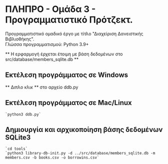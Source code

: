 # ΠΛΗΠΡΟ - Ομάδα 3 - Προγραμματιστικό Πρότζεκτ.

Προγραμματιστικό ομαδικό έργο με τίτλο "Διαχείριση Δανειστικής Βιβλιοθήκης".  
Γλώσσα προγραμματισμού: Python 3.9+  
  
** Η ερφαρμογή έρχεται έτοιμη με βάση δεδομένων στο src/database/members_sqlite.db **



## Εκτέλεση προγράμματος σε Windows  
** Διπλο κλικ ** στο αρχείο ddb.py


## Εκτέλεση προγράμματος σε Mac/Linux  
    `python3 ddb.py`


## Δημιουργία και αρχικοποίηση βάσης δεδομένων SQLite3

    `cd tools`
    `python3 library-db-init.py -d ../src/database/members_sqlite.db -m members.csv -b books.csv -o borrowins.csv`

